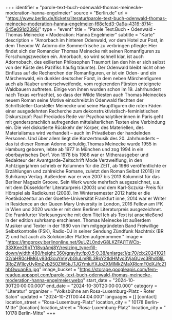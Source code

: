 +++
identifier = "parole-text-buch-odenwald-thomas-meinecke-moderation-hanna-engelmeier"
source = "Berlin.de"
url = "https://www.berlin.de/tickets/literatur/parole-text-buch-odenwald-thomas-meinecke-moderation-hanna-engelmeier-f68cfcd3-0a9a-4316-87f4-645e091d2396/"
type = "event"
title = "Parole Text:Buch • Odenwald - Thomas Meinecke • Moderation: Hanna Engelmeier"
subtitle = "Karte"
description = "Amorbach im hinteren Odenwald, vor dem Hotel zur Post, in dem Theodor W. Adorno die Sommerfrische zu verbringen pflegte: Hier findet sich der Romancier Thomas Meinecke mit seinen Romanfiguren zu Forschungszwecken ein. Amorbach, so wird schnell klar, ist auch Adornobach, des exilierten Philosophen Traumort (an den hin er sich selbst von der Küste des Pazifiks häufig träumte). Der Odenwald bleibt nicht ohne Einfluss auf die Recherchen der Romanfiguren, er ist ein Oden- und ein Märchenwald, ein dunkler deutscher Forst, in dem neben Märchenfiguren auch als Räuber umherschweifende, vom regierenden Fürsten enteignete Waldbauern auftreten. Einige von ihnen wurden schon im 19. Jahrhundert nach Texas verfrachtet, so dass der Wilde Westen auch Thomas Meineckes neuem Roman seine Motive einschreibt.In Odenwald flechten der Schriftsteller-Darsteller Meinecke und seine Hauptfiguren die roten Fäden einer ausgedehnten Recherche zum dekonstruktivistisch-feministischen Diskurszopf: Paul Preciados Rede vor Psychoanalytiker:innen in Paris geht mit gendersprachlich aufregenden mittelalterlichen Texten eine Verbindung ein. Die viel diskutierte Rückkehr der Körper, des Materiellen, des Materialismus wird verhandelt – auch im Privatleben der handelnden Personen. Und über allem liegt die Konzertmusik des 20. Jahrhunderts – das ist dieser Roman Adorno schuldig.Thomas Meinecke wurde 1955 in Hamburg geboren, lebte ab 1977 in München und zog 1994 in ein oberbayrisches Dorf. Von 1978 bis 1986 war er Mitherausgeber und Redakteur der Avantgarde-Zeitschrift Mode  Verzweiflung, in den Achtzigerjahren schrieb er Kolumnen für die ZEIT, ab 1986 veröffentlichte er Erzählungen und zahlreiche Romane, zuletzt den Roman Selbst (2016) im Suhrkamp Verlag. Außerdem war er von 2007 bis 2013 Kolumnist für das Berliner Magazin Groove. Sein Werk wurde mehrfach ausgezeichnet, u.a. mit dem Düsseldorfer Literaturpreis (2003) und dem Karl-Sczuka-Preis für Hörspiel als Radiokunst (2008). Im Wintersemester 2012 hatte er die Poetikdozentur an der Goethe-Universität Frankfurt inne, 2014 war er Writer in Residence an der Queen Mary University in London, 2016 Fellow am IFK in Wien und 2020 wurde er mit dem Berliner Literaturpreis ausgezeichnet. Die Frankfurter Vorlesungsreihe mit dem Titel Ich als Text ist anschließend in der edition suhrkamp erschienen. Thomas Meinecke ist außerdem Musiker und Texter in der 1980 von ihm mitgegründeten Band Freiwillige Selbstkontrolle (FSK), Radio-DJ in seiner Sendung Zündfunk Nachtmix (BR 2) und hat auch als Solokünstler Platten aufgenommen."
image = "https://imgproxy.berlinonline.net/9uUZL0ndvG8LKZFAj1TWCb-33XKee29pTYI8vqAmj8Y/resizing_type:fill-down/width:480/height:360/gravity:fp:0.5:0.38/enlarge:1/q:70/cb:2024102102/aHR0cHM6Ly93d3cuYmVybGluLmRlL3RpY2tldHMvc3VjaGUvc3RhdGljL3RoZW1lcyUyRmZyb250ZW5kJTJGYmluYXJpZXMlMkZMaXRlcmF0dXJfc21hbGwuanBn.jpg"
image_bucket = "https://storage.googleapis.com/fem-readup.appspot.com/parole-text-buch-odenwald-thomas-meinecke-moderation-hanna-engelmeier.webp"
start_date = "2024-10-30T20:00:00.000"
end_date = "2024-10-30T20:00:00.000"
category = "Literatur"
organizer = "Volksbühne am Rosa-Luxemburg-Platz - Roter Salon"
updated = "2024-10-21T00:44:04.000"
languages = []
[contact]
location_street = "Rosa-Luxemburg-Platz"
location_city = " 10178 Berlin-Mitte"
[location]
location_street = "Rosa-Luxemburg-Platz"
location_city = " 10178 Berlin-Mitte"
+++